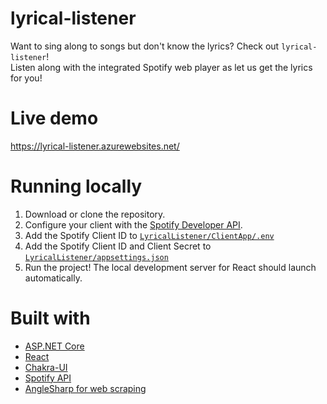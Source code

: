 # lyrical-listener
Want to sing along to songs but don't know the lyrics? Check out `lyrical-listener`! 
<br>
Listen along with the integrated Spotify web player as let us get the lyrics for you!


# Live demo
https://lyrical-listener.azurewebsites.net/

# Running locally
1. Download or clone the repository.
2. Configure your client with the <a href="https://developer.spotify.com/">Spotify Developer API</a>.
3. Add the Spotify Client ID to <a href="https://github.com/richard-paredes/lyrical-listener/blob/master/LyricalListener/ClientApp/.env">`LyricalListener/ClientApp/.env`</a>
4. Add the Spotify Client ID and Client Secret to <a href="https://github.com/richard-paredes/lyrical-listener/blob/master/LyricalListener/appsettings.json">`LyricalListener/appsettings.json`</a>
5. Run the project! The local development server for React should launch automatically.


# Built with
* <a href="https://docs.microsoft.com/en-us/aspnet/core/?view=aspnetcore-5.0">ASP.NET Core</a>
* <a href="https://reactjs.org/">React</a>
* <a href="https://chakra-ui.com/">Chakra-UI</a>
* <a href="https://developer.spotify.com/">Spotify API</a>
* <a href="http://anglesharp.github.io/">AngleSharp for web scraping</a>
